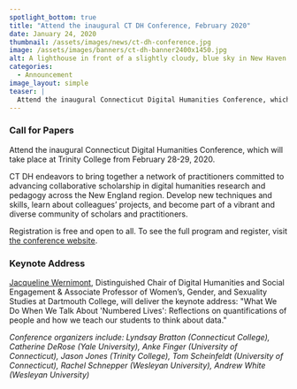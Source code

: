 ```yaml
---
spotlight_bottom: true
title: "Attend the inaugural CT DH Conference, February 2020"
date: January 24, 2020
thumbnail: /assets/images/news/ct-dh-conference.jpg
image: /assets/images/banners/ct-dh-banner2400x1450.jpg
alt: A lighthouse in front of a slightly cloudy, blue sky in New Haven
categories:
  - Announcement
image_layout: simple
teaser: |
  Attend the inaugural Connecticut Digital Humanities Conference, which will take place at Trinity College from February 28-29, 2020. CT DH endeavors to bring together a network of practitioners committed to advancing collaborative scholarship in digital humanities research and pedagogy across the New England region. 
---
```


### Call for Papers
Attend the inaugural Connecticut Digital Humanities Conference, which will take place at Trinity College from February 28-29, 2020. 

CT DH endeavors to bring together a network of practitioners committed to advancing collaborative scholarship in digital humanities research and pedagogy across the New England region. Develop new techniques and skills, learn about colleagues’ projects, and become part of a vibrant and diverse community of scholars and practitioners.

Registration is free and open to all. To see the full program and register, visit <a href='https://ctdh.io/program/' target='_blank'>the conference website</a>.

### Keynote Address
<a href='https://jwernimont.com/' target='_blank'>Jacqueline Wernimont</a>, Distinguished Chair of Digital Humanities and Social Engagement & Associate Professor of Women’s, Gender, and Sexuality Studies at Dartmouth College, will deliver the keynote address: "What We Do When We Talk About 'Numbered Lives': Reflections on quantifications of people and how we teach our students to think about data."
 
*Conference organizers include: Lyndsay Bratton (Connecticut College), Catherine DeRose (Yale University), Anke Finger (University of Connecticut), Jason Jones (Trinity College), Tom Scheinfeldt (University of Connecticut), Rachel Schnepper (Wesleyan University), Andrew White (Wesleyan University)*
